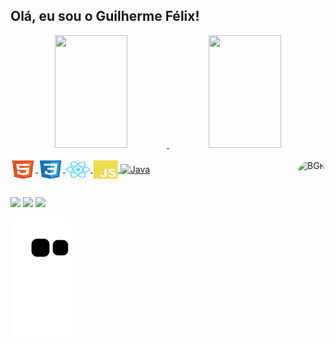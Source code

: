 ## Olá, eu sou o Guilherme Félix!
<div align="center">
  <a href="https://github.com/DeveSerOGui">
  <img height="180em" width="48%" src="https://github-readme-stats.vercel.app/api?username=DeveSerOGui&show_icons=true&theme=omni&include_all_commits=true&count_private=true"/>
  <img height="180em" width="48%" src="https://github-readme-stats.vercel.app/api/top-langs/?username=DeveSerOGui&layout=compact&langs_count=7&theme=omni"/>
</div>
<div style="display: inline_block"><br>
  <img align="center" alt="HTML" height="30" width="40" src="https://raw.githubusercontent.com/devicons/devicon/master/icons/html5/html5-original.svg">
  <img align="center" alt="CSS" height="30" width="40" src="https://raw.githubusercontent.com/devicons/devicon/master/icons/css3/css3-original.svg">
  <img align="center" alt="React" height="30" width="40" src="https://raw.githubusercontent.com/devicons/devicon/master/icons/react/react-original.svg">
  <img align="center" alt="Js" height="30" width="40" src="https://raw.githubusercontent.com/devicons/devicon/master/icons/javascript/javascript-plain.svg">
  <img align="center" alt="Java" height="30" width="40" src="https://cdn.jsdelivr.net/gh/devicons/devicon/icons/java/java-original.svg">
  <img align="right" alt="BGK" height="150" style="border-radius:50px;" src="https://images.genius.com/6902b22f7a7af379aa4d331e8986fc49.640x640x1.png">
</div>
  
  ##
 
<div> 
  <a href="https://instagram.com/guifelixsz" target="_blank"><img src="https://img.shields.io/badge/-Instagram-%23E4405F?style=for-the-badge&logo=instagram&logoColor=white" target="_blank"></a>
 <a href="https://discord.gg/wagxzStdcR" target="_blank"><img src="https://img.shields.io/badge/Discord-7289DA?style=for-the-badge&logo=discord&logoColor=white" target="_blank"></a> 
  <a href="https://www.linkedin.com/in/guilherme-f%C3%A9lix-1013a1218/" target="_blank"><img src="https://img.shields.io/badge/-LinkedIn-%230077B5?style=for-the-badge&logo=linkedin&logoColor=white" target="_blank"></a> 
 
  ![Snake animation](https://github.com/DeveSerOGui/DeveSerOGui/blob/output/github-contribution-grid-snake.svg)
 
</div>
